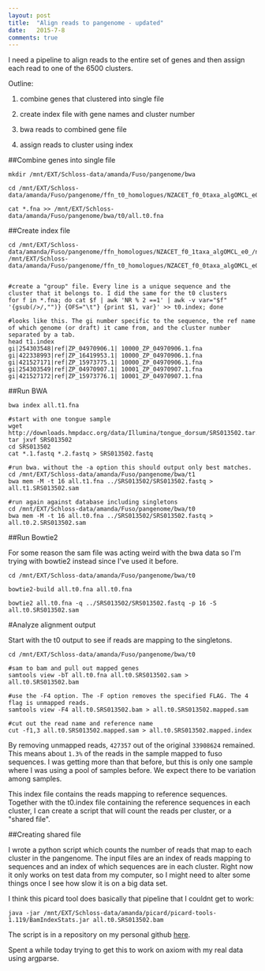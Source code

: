 ```yaml
---
layout: post
title:  "Align reads to pangenome - updated"
date:   2015-7-8
comments: true
---
```


I need a pipeline to align reads to the entire set of genes and then assign each read to one of the 6500 clusters.

Outline:

1. combine genes that clustered into single file

2. create index file with gene names and cluster number

3. bwa reads to combined gene file

4. assign reads to cluster using index


##Combine genes into single file
~~~~
mkdir /mnt/EXT/Schloss-data/amanda/Fuso/pangenome/bwa

cd /mnt/EXT/Schloss-data/amanda/Fuso/pangenome/ffn_t0_homologues/NZACET_f0_0taxa_algOMCL_e0_/nucleotide

cat *.fna >> /mnt/EXT/Schloss-data/amanda/Fuso/pangenome/bwa/t0/all.t0.fna
~~~~

##Create index file
~~~~
cd /mnt/EXT/Schloss-data/amanda/Fuso/pangenome/ffn_homologues/NZACET_f0_1taxa_algOMCL_e0_/nucleotide
/mnt/EXT/Schloss-data/amanda/Fuso/pangenome/ffn_t0_homologues/NZACET_f0_0taxa_algOMCL_e0_/nucleotide


#create a "group" file. Every line is a unique sequence and the cluster that it belongs to. I did the same for the t0 clusters
for f in *.fna; do cat $f | awk 'NR % 2 ==1' | awk -v var="$f" '{gsub(/>/,"")} {OFS="\t"} {print $1, var}' >> t0.index; done

#looks like this. The gi number specific to the sequence, the ref name of which genome (or draft) it came from, and the cluster number separated by a tab. 
head t1.index
gi|254303548|ref|ZP_04970906.1|	10000_ZP_04970906.1.fna
gi|422338993|ref|ZP_16419953.1|	10000_ZP_04970906.1.fna
gi|421527171|ref|ZP_15973775.1|	10000_ZP_04970906.1.fna
gi|254303549|ref|ZP_04970907.1|	10001_ZP_04970907.1.fna
gi|421527172|ref|ZP_15973776.1|	10001_ZP_04970907.1.fna
~~~~

##Run BWA

~~~~
bwa index all.t1.fna

#start with one tongue sample
wget http://downloads.hmpdacc.org/data/Illumina/tongue_dorsum/SRS013502.tar.bz2
tar jxvf SRS013502
cd SRS013502
cat *.1.fastq *.2.fastq > SRS013502.fastq

#run bwa. without the -a option this should output only best matches.
cd /mnt/EXT/Schloss-data/amanda/Fuso/pangenome/bwa/t1
bwa mem -M -t 16 all.t1.fna ../SRS013502/SRS013502.fastq > all.t1.SRS013502.sam

#run again against database including singletons
cd /mnt/EXT/Schloss-data/amanda/Fuso/pangenome/bwa/t0
bwa mem -M -t 16 all.t0.fna ../SRS013502/SRS013502.fastq > all.t0.2.SRS013502.sam
~~~~

##Run Bowtie2

For some reason the sam file was acting weird with the bwa data so I'm trying with bowtie2 instead since I've used it before.

~~~~
cd /mnt/EXT/Schloss-data/amanda/Fuso/pangenome/bwa/t0

bowtie2-build all.t0.fna all.t0.fna

bowtie2 all.t0.fna -q ../SRS013502/SRS013502.fastq -p 16 -S all.t0.SRS013502.sam  
~~~~

#Analyze alignment output

Start with the t0 output to see if reads are mapping to the singletons.

~~~~
cd /mnt/EXT/Schloss-data/amanda/Fuso/pangenome/bwa/t0

#sam to bam and pull out mapped genes
samtools view -bT all.t0.fna all.t0.SRS013502.sam > all.t0.SRS013502.bam

#use the -F4 option. The -F option removes the specified FLAG. The 4 flag is unmapped reads. 
samtools view -F4 all.t0.SRS013502.bam > all.t0.SRS013502.mapped.sam

#cut out the read name and reference name
cut -f1,3 all.t0.SRS013502.mapped.sam > all.t0.SRS013502.mapped.index
~~~~

By removing unmapped reads, `427357` out of the original `33908624` remained. This means about `1.3%` of the reads in the sample mapped to fuso sequences. I was getting more than that before, but this is only one sample where I was using a pool of samples before. We expect there to be variation among samples. 


This index file contains the reads mapping to reference sequences. Together with the t0.index file containing the reference sequences in each cluster, I can create a script that will count the reads per cluster, or a "shared file".


##Creating shared file

I wrote a python script which counts the number of reads that map to each cluster in the pangenome. The input files are an index of reads mapping to sequences and an index of which sequences are in each cluster. Right now it only works on test data from my computer, so I might need to alter some things once I see how slow it is on a big data set.

I think this picard tool does basically that pipeline that I couldnt get to work:

`java -jar /mnt/EXT/Schloss-data/amanda/picard/picard-tools-1.119/BamIndexStats.jar all.t0.SRS013502.bam`

The script is in a repository on my personal github [here](https://github.com/agelmore/Pangenome/blob/master/sharedfile.py).

Spent a while today trying to get this to work on axiom with my real data using argparse.



